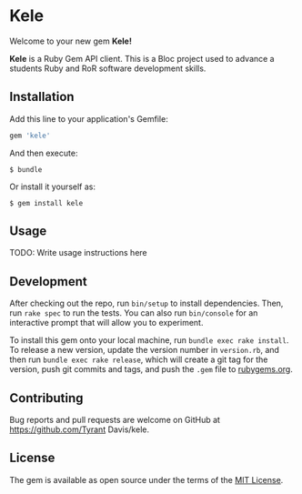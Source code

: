 # Kele

Welcome to your new gem **Kele!** 

**Kele** is a Ruby Gem API client.
This is a Bloc project used to advance a students Ruby and 
RoR software development skills. 


## Installation

Add this line to your application's Gemfile:

```ruby
gem 'kele'
```

And then execute:

    $ bundle

Or install it yourself as:

    $ gem install kele

## Usage

TODO: Write usage instructions here

## Development

After checking out the repo, run `bin/setup` to install dependencies. 
Then, run `rake spec` to run the tests. You can also run `bin/console`
for an interactive prompt that will allow you to experiment.

To install this gem onto your local machine, run `bundle exec rake install`.
 To release a new version, update the version number in `version.rb`, and 
 then run `bundle exec rake release`, which will create a git tag for the 
 version, push git commits and tags, and push the `.gem` file to 
 [rubygems.org](https://rubygems.org).

## Contributing

Bug reports and pull requests are welcome on GitHub at https://github.com/Tyrant Davis/kele.


## License

The gem is available as open source under the terms of the [MIT License](http://opensource.org/licenses/MIT).

